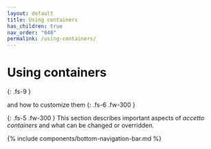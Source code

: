 ```yaml
---
layout: default
title: Using containers
has_children: true
nav_order: "040"
permalink: /using-containers/
---
```


# Using containers
{: .fs-9 }

and how to customize them
{: .fs-6 .fw-300 }

{: .fs-5 .fw-300 }
This section describes important aspects of *accetto containers* and what can be changed or overridden.

{% include components/bottom-navigation-bar.md %}

<!-- ---- -->

[this-goto-previous-page]: {{site.baseurl}}/running-interactively/
[this-goto-next-page]: {{site.baseurl}}/container-startup/
